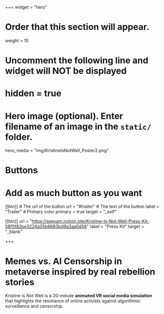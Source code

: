 +++
widget = "hero"
# Order that this section will appear.
weight = 10

# Uncomment the following line and widget will NOT be displayed
# hidden = true

# Hero image (optional). Enter filename of an image in the `static/` folder.
hero_media = "img/KristineIsNotWell_Poster2.png"

# Buttons
# Add as much button as you want
[[btn]]
	# The url of the button
  url = "#trailer"
	# The text of the button
  label = "Trailer"
	# Primary color
	primary = true
  target = "_self"

[[btn]]
  url = "https://seeyam.notion.site/Kristine-Is-Not-Well-Press-Kit-58f5f82be3224a05b6683bd9a3aa0d56"
  label = "Press Kit"
  target = "_blank"

+++

# Memes vs. AI Censorship in metaverse inspired by real rebellion stories
Kristine is Not Well is a 20-minute  **animated VR social media simulation** that highlights the resistance of online activists against algorithmic surveillance and censorship.
